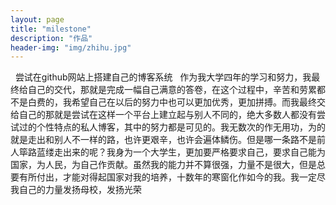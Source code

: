 ```yaml
---
layout: page
title: "milestone"
description: "作品"
header-img: "img/zhihu.jpg"
---
```

 
尝试在github网站上搭建自己的博客系统
 
作为我大学四年的学习和努力，我最终给自己的交代，那就是完成一幅自己满意的答卷，在这个过程中，辛苦和劳累都不是白费的，我希望自己在以后的努力中也可以更加优秀，更加拼搏。而我最终交给自己的那就是尝试在这样一个平台上建立起与别人不同的，绝大多数人都没有尝试过的个性特点的私人博客，其中的努力都是可见的。我无数次的作无用功，为的就是走出和别人不一样的路，也许更艰辛，也许会遍体鳞伤。但是哪一条路不是前人筚路蓝缕走出来的呢？我身为一个大学生，更加要严格要求自己，要求自己能为国家，为人民，为自己作贡献。虽然我的能力并不算很强，力量不是很大，但是总要有所付出，才能对得起国家对我的培养，十数年的寒窗化作如今的我。我一定尽我自己的力量发扬母校，发扬光荣
 

